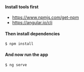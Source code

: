 #### Install tools first 
- https://www.npmjs.com/get-npm
- https://angular.io/cli

#### Then install dependencies
`$ npm install`

#### And now run the app
`$ ng serve`
